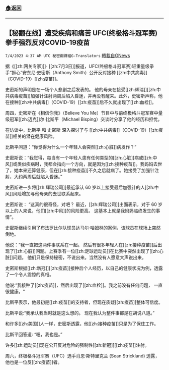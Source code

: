 ###  [:house:返回](README.md)
---


## 【秘翻在线】遭受疾病和痛苦  UFC(终极格斗冠军赛)拳手强烈反对COVID-19疫苗
`7/4/2023 4:37 AM UTC 秘密翻譯組G-Translators` [轉載自GNews](https://gnews.org/articles/1435087)

据《[[zh:网关专家]]》[[zh:7月3日]]报道，UFC(终极格斗冠军赛)轻重量级拳手“狮心”安东尼·史密斯（Anthony Smith）公开反对接种 [[zh:中共病毒]]（COVID-19）[[zh:疫苗]]。

史密斯的声明是在一场个人悲剧之后发表的。 他的母亲在接受[[zh:辉瑞]][[zh:中共病毒疫苗]]加强针注射两周后陷入昏迷，并再没有醒来。此外，史密斯声称，他在接种[[zh:中共病毒]]（COVID-19）[[zh:疫苗]]后不久就出现了[[zh:血栓]]。

周四，史密斯在《相信你我》（Believe You Me）节目中与前终极格斗冠军赛中量级冠军[[zh:迈克]]尔·比斯平（Michael Bisping）交谈时分享了他的经历和担忧。

在访谈中，比斯平 和 史密斯 深入探讨了与 [[zh:中共病毒]]（COVID-19）[[zh:疫苗]]相关的潜在健康风险。

比斯平问道：“你觉得为什么一个年轻人会突然[[zh:心脏]]病发作？”

史密斯说：“我觉得，每当有一个年轻人患有任何类型的[[zh:心脏]]病或[[zh:中风]]或类似疾病时，我都会指向一个方向，就是因为[[zh:接种疫苗]]。我妈妈去世了，她本来还算健康，但在[[zh:接种疫苗]]不久之后就病了。她接受了加强针注射，大约两周后就陷入昏迷。”

史密斯进一步将[[zh:辉瑞公司]]最近承认 60 岁以上接受最后加强针的人[[zh:中风]]风险增加与他母亲的去世联系起来。

史密斯说： “这真的很奇怪，对吧？ 最近，[[zh:辉瑞公司]]出面表示，对于 60 岁以上的人来说，他们[[zh:中风]]的风险更高。 这基本上就是我妈妈临终发生的事情”。

史密斯继续引用了布法罗比尔队球员达马尔·哈姆林的案例，该球员在球场上突然倒地。

他说：“我一直把这两件事联系在一起。 然后有很多年轻人在[[zh:接种疫苗]]后出现了[[zh:心脏]]问题。上赛季有一位[[zh:足球运动员]]在比赛中突然出现了[[zh:心脏]]问题。 他们只是保持秘密，不说出来。当然没有人愿意大声说出来。

史密斯根据[[zh:新冠]][[zh:疫苗]]接种后个人经历，以自己的健康状况为例，透露了一个令人震惊的真相。

他说:“我接种了[[zh:疫苗]]，然后出现了[[zh:血栓]]。我之前没有任何问题， 一直很健康。"

比斯平表示，他最初是[[zh:疫苗]]的支持者，但现在质疑[[zh:疫苗]]整体可信度。

比斯平说:“我承认我当时就是这么想的。 现在我认为整件事都是在胡说八道。”

和许多[[zh:美国]]人一样，史密斯透露，他[[zh:接种疫苗]]只是为了保住工作。

比斯平回答道: “嗯，我也是。”

许多[[zh:运动员]]现在公开反对危险的强制性[[zh:新冠]][[zh:疫苗]]注射。

周六，终极格斗冠军赛（UFC）选手肖恩·斯特里克兰 (Sean Strickland) 透露，他也是一位反[[zh:疫苗]]者。
